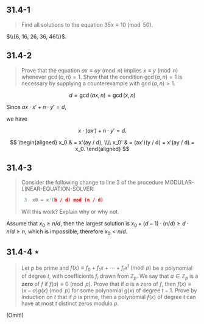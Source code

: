 ## 31.4-1

> Find all solutions to the equation $35x \equiv 10 \pmod{50}$.

$\\{6, 16, 26, 36, 46\\}$.

## 31.4-2

> Prove that the equation $ax \equiv ay \pmod n$ implies $x \equiv y \pmod n$ whenever $\gcd(a, n) = 1$. Show that the condition $\gcd(a, n) = 1$ is necessary by supplying a counterexample with $\gcd(a, n) > 1$.

$$d = \gcd(ax, n) = \gcd(x, n)$$

Since $ax \cdot x' + n \cdot y' = d$,

we have

$$x \cdot (ax') + n \cdot y' = d.$$

$$
\begin{aligned}
 x_0 & = x'(ay / d), \\\\
x_0' & = (ax')(y / d) = x'(ay / d) = x_0.
\end{aligned}
$$

## 31.4-3

> Consider the following change to line 3 of the procedure $\text{MODULAR-LINEAR-EQUATION-SOLVER}$:
>
> ```cpp
>  3  x0 = x'(b / d) mod (n / d)
> ```
>
> Will this work? Explain why or why not.

Assume that $x_0 \ge n / d$, then the largest solution is $x_0 + (d - 1) \cdot (n / d) \ge d \cdot n / d \ge n$, which is impossible, therefore $x_0 < n / d$.

## 31.4-4 $\star$

> Let $p$ be prime and $f(x) \equiv f_0 + f_1 x + \cdots + f_tx^t \pmod p$ be a polynomial of degree $t$, with coefficients $f_i$ drawn from $\mathbb Z_p$. We say that $a \in \mathbb Z_p$ is a **_zero_** of $f$ if $f(a) \equiv 0 \pmod p$. Prove that if $a$ is a zero of $f$, then $f(x) \equiv (x - a) g(x) \pmod p$ for some polynomial $g(x)$ of degree $t - 1$. Prove by induction on $t$ that if $p$ is prime, then a polynomial $f(x)$ of degree $t$ can have at most $t$ distinct zeros modulo $p$.

(Omit!)
